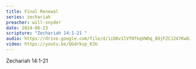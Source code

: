```yaml
---
title: Final Renewal
series: zechariah
preacher: will-snyder
date: 2024-06-23
scripture: "Zechariah 14:1-21 "
audio: https://drive.google.com/file/d/1iDKv1lVT0fkqVWOq_8OjFZCJ247Kw8zT/view
video: https://youtu.be/QGdrksp_63U
---
```

Zechariah 14:1-21